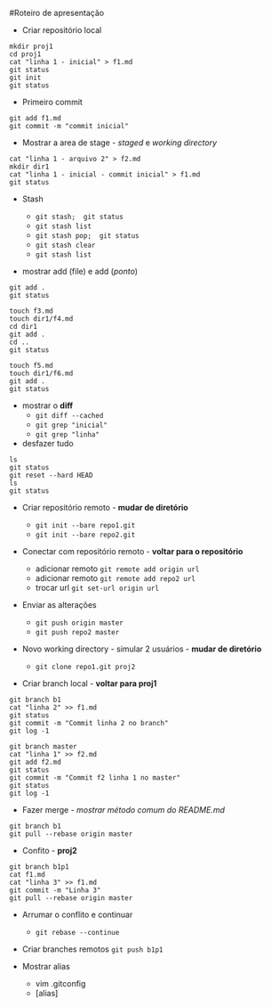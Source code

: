 #Roteiro de apresentação

- Criar repositório local
```
mkdir proj1
cd proj1
cat "linha 1 - inicial" > f1.md
git status
git init
git status
```

- Primeiro commit
```
git add f1.md
git commit -m "commit inicial"
```

- Mostrar a area de stage - _staged_ e _working directory_
```
cat "linha 1 - arquivo 2" > f2.md
mkdir dir1
cat "linha 1 - inicial - commit inicial" > f1.md
git status
```
- Stash
    - `git stash;  git status`
    - `git stash list`
    - `git stash pop;  git status`
    - `git stash clear`
    - `git stash list`

- mostrar add (file) e add (_ponto_)
```
git add .
git status
```

```
touch f3.md
touch dir1/f4.md
cd dir1
git add .
cd ..
git status
```

```
touch f5.md
touch dir1/f6.md
git add .
git status
```

- mostrar o **diff**
    - `git diff --cached`
    - `git grep "inicial"`
    - `git grep "linha"`
- desfazer tudo
```
ls
git status
git reset --hard HEAD
ls
git status
```

- Criar repositório remoto - **mudar de diretório**
    - `git init --bare repo1.git`
    - `git init --bare repo2.git`
- Conectar com repositório remoto - **voltar para o repositório**
    - adicionar remoto `git remote add origin url`
    - adicionar remoto `git remote add repo2 url`
    - trocar url `git set-url origin url`
- Enviar as alterações
    - `git push origin master`
    - `git push repo2 master`
- Novo working directory - simular 2 usuários - **mudar de diretório**
    - `git clone repo1.git proj2`
 
- Criar branch local - **voltar para proj1**
```
git branch b1
cat "linha 2" >> f1.md
git status
git commit -m "Commit linha 2 no branch"
git log -1
```

```
git branch master
cat "linha 1" >> f2.md
git add f2.md
git status
git commit -m "Commit f2 linha 1 no master"
git status
git log -1
```

- Fazer merge - *mostrar método comum do README.md*
```
git branch b1
git pull --rebase origin master
```

- Confito - **proj2**
```
git branch b1p1
cat f1.md
cat "linha 3" >> f1.md
git commit -m "Linha 3"
git pull --rebase origin master
```

- Arrumar o conflito e continuar
    - `git rebase --continue`
    
- Criar branches remotos `git push b1p1`

- Mostrar alias
    - vim .gitconfig
    - [alias]
